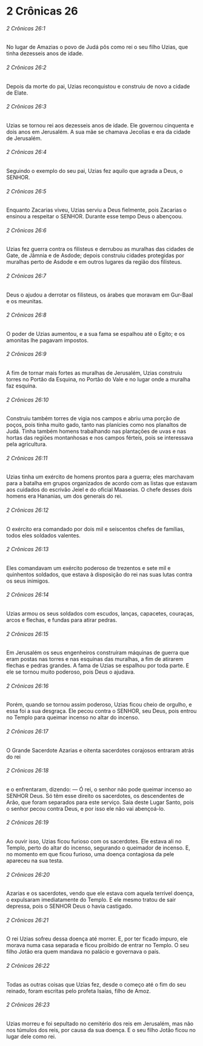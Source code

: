 # 2 Crônicas 26

###### 2 Crônicas 26:1

No lugar de Amazias o povo de Judá pôs como rei o seu filho Uzias, que tinha dezesseis anos de idade.

###### 2 Crônicas 26:2

Depois da morte do pai, Uzias reconquistou e construiu de novo a cidade de Elate.

###### 2 Crônicas 26:3

Uzias se tornou rei aos dezesseis anos de idade. Ele governou cinquenta e dois anos em Jerusalém. A sua mãe se chamava Jecolias e era da cidade de Jerusalém.

###### 2 Crônicas 26:4

Seguindo o exemplo do seu pai, Uzias fez aquilo que agrada a Deus, o SENHOR.

###### 2 Crônicas 26:5

Enquanto Zacarias viveu, Uzias serviu a Deus fielmente, pois Zacarias o ensinou a respeitar o SENHOR. Durante esse tempo Deus o abençoou.

###### 2 Crônicas 26:6

Uzias fez guerra contra os filisteus e derrubou as muralhas das cidades de Gate, de Jâmnia e de Asdode; depois construiu cidades protegidas por muralhas perto de Asdode e em outros lugares da região dos filisteus.

###### 2 Crônicas 26:7

Deus o ajudou a derrotar os filisteus, os árabes que moravam em Gur-Baal e os meunitas.

###### 2 Crônicas 26:8

O poder de Uzias aumentou, e a sua fama se espalhou até o Egito; e os amonitas lhe pagavam impostos.

###### 2 Crônicas 26:9

A fim de tornar mais fortes as muralhas de Jerusalém, Uzias construiu torres no Portão da Esquina, no Portão do Vale e no lugar onde a muralha faz esquina.

###### 2 Crônicas 26:10

Construiu também torres de vigia nos campos e abriu uma porção de poços, pois tinha muito gado, tanto nas planícies como nos planaltos de Judá. Tinha também homens trabalhando nas plantações de uvas e nas hortas das regiões montanhosas e nos campos férteis, pois se interessava pela agricultura.

###### 2 Crônicas 26:11

Uzias tinha um exército de homens prontos para a guerra; eles marchavam para a batalha em grupos organizados de acordo com as listas que estavam aos cuidados do escrivão Jeiel e do oficial Maaseias. O chefe desses dois homens era Hananias, um dos generais do rei.

###### 2 Crônicas 26:12

O exército era comandado por dois mil e seiscentos chefes de famílias, todos eles soldados valentes.

###### 2 Crônicas 26:13

Eles comandavam um exército poderoso de trezentos e sete mil e quinhentos soldados, que estava à disposição do rei nas suas lutas contra os seus inimigos.

###### 2 Crônicas 26:14

Uzias armou os seus soldados com escudos, lanças, capacetes, couraças, arcos e flechas, e fundas para atirar pedras.

###### 2 Crônicas 26:15

Em Jerusalém os seus engenheiros construíram máquinas de guerra que eram postas nas torres e nas esquinas das muralhas, a fim de atirarem flechas e pedras grandes. A fama de Uzias se espalhou por toda parte. E ele se tornou muito poderoso, pois Deus o ajudava.

###### 2 Crônicas 26:16

Porém, quando se tornou assim poderoso, Uzias ficou cheio de orgulho, e essa foi a sua desgraça. Ele pecou contra o SENHOR, seu Deus, pois entrou no Templo para queimar incenso no altar do incenso.

###### 2 Crônicas 26:17

O Grande Sacerdote Azarias e oitenta sacerdotes corajosos entraram atrás do rei

###### 2 Crônicas 26:18

e o enfrentaram, dizendo: — Ó rei, o senhor não pode queimar incenso ao SENHOR Deus. Só têm esse direito os sacerdotes, os descendentes de Arão, que foram separados para este serviço. Saia deste Lugar Santo, pois o senhor pecou contra Deus, e por isso ele não vai abençoá-lo.

###### 2 Crônicas 26:19

Ao ouvir isso, Uzias ficou furioso com os sacerdotes. Ele estava ali no Templo, perto do altar do incenso, segurando o queimador de incenso. E, no momento em que ficou furioso, uma doença contagiosa da pele apareceu na sua testa.

###### 2 Crônicas 26:20

Azarias e os sacerdotes, vendo que ele estava com aquela terrível doença, o expulsaram imediatamente do Templo. E ele mesmo tratou de sair depressa, pois o SENHOR Deus o havia castigado.

###### 2 Crônicas 26:21

O rei Uzias sofreu dessa doença até morrer. E, por ter ficado impuro, ele morava numa casa separada e ficou proibido de entrar no Templo. O seu filho Jotão era quem mandava no palácio e governava o país.

###### 2 Crônicas 26:22

Todas as outras coisas que Uzias fez, desde o começo até o fim do seu reinado, foram escritas pelo profeta Isaías, filho de Amoz.

###### 2 Crônicas 26:23

Uzias morreu e foi sepultado no cemitério dos reis em Jerusalém, mas não nos túmulos dos reis, por causa da sua doença. E o seu filho Jotão ficou no lugar dele como rei.

